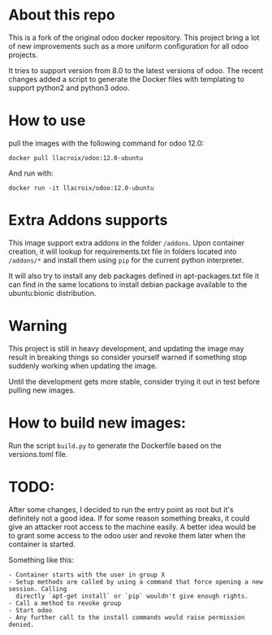 About this repo
===============

This is a fork of the original odoo docker repository. This project bring a lot of new
improvements such as a more uniform configuration for all odoo projects.

It tries to support version from 8.0 to the latest versions of odoo. The recent changes
added a script to generate the Docker files with templating to support python2 and python3
odoo.

How to use
==========

pull the images with the following command for odoo 12.0:

    docker pull llacroix/odoo:12.0-ubuntu

And run with:

    docker run -it llacroix/odoo:12.0-ubuntu

Extra Addons supports
=====================

This image support extra addons in the folder `/addons`. Upon container creation, it will
lookup for requirements.txt file in folders located into `/addons/*` and install them using
`pip` for the current python interpreter.

It will also try to install any deb packages defined in apt-packages.txt file it can find in
the same locations to install debian package available to the ubuntu:bionic distribution.

Warning
=======

This project is still in heavy development, and updating the image may result in breaking
things so consider yourself warned if something stop suddenly working when updating the image.

Until the development gets more stable, consider trying it out in test before pulling new images.


How to build new images:
========================

Run the script `build.py` to generate the Dockerfile based on the versions.toml file.

TODO:
=====

After some changes, I decided to run the entry point as root but it's definitely not a good idea.
If for some reason something breaks, it could give an attacker root access to the machine easily.
A better idea would be to grant some access to the odoo user and revoke them later when the 
container is started.

Something like this:
    
    - Container starts with the user in group X
    - Setup methods are called by using a command that force opening a new session. Calling
      directly `apt-get install` or `pip` wouldn't give enough rights.
    - Call a method to revoke group
    - Start odoo
    - Any further call to the install commands would raise permission denied.
